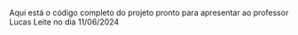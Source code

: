 Aqui está o código completo do projeto pronto para apresentar ao professor  Lucas Leite no  dia 11/06/2024
